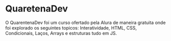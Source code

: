 # QuaretenaDev
O QuarentenaDev foi um curso ofertado pela Alura de maneira gratuita onde foi explorado os seguintes topicos: Interatividade, HTML, CSS, Condicionais, Laços, Arrays e estruturas tudo em JS.
